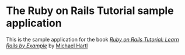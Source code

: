 # The Ruby on Rails Tutorial sample application

This is the sample application for the book
[*Ruby on Rails Tutorial: Learn Rails by
Example*](http://www.railstutorial.org/)
by [Michael Hartl](http://www.michaelhartl.com)
